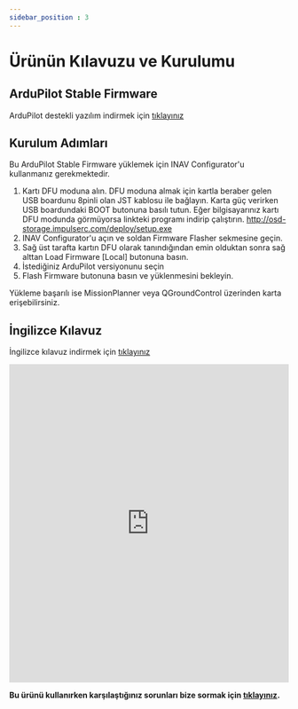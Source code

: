 ```yaml
---
sidebar_position : 3
---
```


# Ürünün Kılavuzu ve Kurulumu

## ArduPilot Stable Firmware

ArduPilot destekli yazılım indirmek için [tıklayınız](https://degzrobotics.com/wp-content/uploads/2023/12/SpeedyBee_F405_WING_ArduPilot.zip)

## Kurulum Adımları

Bu ArduPilot Stable Firmware yüklemek için INAV Configurator'u kullanmanız gerekmektedir.

1. Kartı DFU moduna alın. DFU moduna almak için kartla beraber gelen USB boardunu 8pinli olan JST kablosu ile bağlayın. Karta güç verirken USB boardundaki BOOT butonuna basılı tutun. Eğer bilgisayarınız kartı DFU modunda görmüyorsa linkteki programı indirip çalıştırın. http://osd-storage.impulserc.com/deploy/setup.exe
2. INAV Configurator'u açın ve soldan Firmware Flasher sekmesine geçin.
3. Sağ üst tarafta kartın DFU olarak tanındığından emin olduktan sonra sağ alttan Load Firmware [Local] butonuna basın. 
4. İstediğiniz ArduPilot versiyonunu seçin
5. Flash Firmware butonuna basın ve yüklenmesini bekleyin.

Yükleme başarılı ise MissionPlanner veya QGroundControl üzerinden karta erişebilirsiniz.

## İngilizce Kılavuz

İngilizce kılavuz indirmek için [tıklayınız](https://store-fhxxhuiq8q.mybigcommerce.com/product_images/img_SpeedyBee_F405_WING_APP/SpeedyBee_F405_WING_APP_Manual_V1.1-EN.pdf)

<iframe width="100%" height="574" src="https://www.youtube.com/embed/xKeFuM6WxUY" title="FX-61 Phantom Upgrade - Speedybee F405 Wing - Setup and Install INAV 6.1" frameborder="0" allow="accelerometer; autoplay; clipboard-write; encrypted-media; gyroscope; picture-in-picture; web-share" allowfullscreen></iframe>



**Bu ürünü kullanırken karşılaştığınız  sorunları  bize sormak için  [tıklayınız](https://forum.degzrobotics.com/).**  